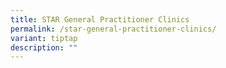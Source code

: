 ```yaml
---
title: STAR General Practitioner Clinics
permalink: /star-general-practitioner-clinics/
variant: tiptap
description: ""
---
```

